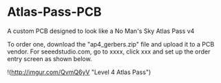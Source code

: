 # Atlas-Pass-PCB
A custom PCB designed to look like a No Man's Sky Atlas Pass v4

To order one, download the "ap4_gerbers.zip" file and upload it to a PCB vendor.
For seeedstudio.com, go to xxxx, click xxx and set up the order entry screen as shown below.  

!(http://imgur.com/QvmQ6yV "Level 4 Atlas Pass")
 
